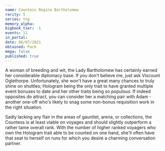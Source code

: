 ```yaml
---
name: Countess Regina Bartholomew
rarity: 5
series: tng
memory_alpha:
bigbook_tier: -1
events: 11
in_portal:
date: 06/07/2021
obtained: Pack
mega: false
published: true
---
```


A woman of breeding and wit, the Lady Bartholomew has certainly earned her considerable diplomacy base. If you don't believe me, just ask Viscount Oglethorpe. Unfortunately, she won't have a great many chances to truly shine on shuttles; Hologram being the only trait to have granted multiple event bonuses to date and her other traits being so populous. If indeed opposites do attract, you can consider her a matching pair with Adam - another one-off who's likely to snag some non-bonus requisition work in the right situation.

Sadly lacking any flair in the areas of gauntlet, arena, or collections, the Countess is at least viable on voyages and should slightly outperform a rather tame overall rank. With the number of higher ranked voyagers who own the Hologram trait able to be counted on one hand, she'll often have that seat to herself on runs for which you desire a charming conversation partner.
